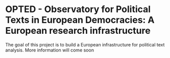 # OPTED - Observatory for Political Texts in European Democracies: A European research infrastructure

The goal of this project is to build a European  infrastructure for political text analysis.
More information will come soon
